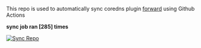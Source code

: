 This repo is used to automatically sync coredns plugin [forward](https://github.com/QZLin/forward) using Github Actions

**sync job ran [285] times**

[![Sync Repo](https://github.com/QZLin/coredns-extract/actions/workflows/sync.yaml/badge.svg)](https://github.com/QZLin/coredns-extract/actions/workflows/sync.yaml)
